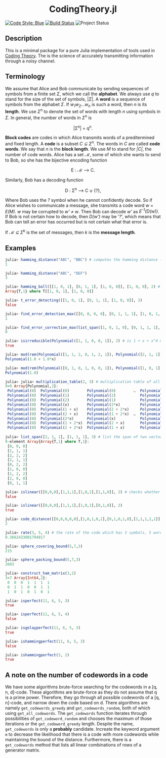 <h1 align="center">
    CodingTheory.jl
</h1>

[![Code Style: Blue][code-style-img]][code-style-url] [![Build Status](https://travis-ci.com/jakewilliami/CodingTheory.jl.svg?branch=master)](https://travis-ci.com/jakewilliami/CodingTheory.jl) ![Project Status](https://img.shields.io/badge/status-maturing-green)

## Description
This is a minimal package for a pure Julia implementation of tools used in [Coding Theory](https://en.wikipedia.org/wiki/Coding_theory).  The is the science of accurately transmitting information through a noisy channel.

## Terminology
We assume that Alice and Bob communicate by sending sequences of symbols from a finite set *&Sigma;*, which we call the **alphabet**.  We always use *q* to stand for the size of the set of symbols, |*&Sigma;*|.  A **word** is a sequence of symbols from the alphabet *&Sigma;*.  If *w<sub>1</sub>w<sub>2</sub>...w<sub>n</sub>* is such a word, then *n* is its **length**.  We use *&Sigma;<sup>n</sup>* to denote the set of words with length *n* using symbols in *&Sigma;*.  In general, the number of words in *&Sigma;<sup>n</sup>* is
<p align="center">
    |&Sigma;<sup>n</sup>| = q<sup>n</sup>.
</p>

**Block codes** are codes in which Alice transmits words of a preditermined and fixed length.  A **code** is a subset *C &SubsetEqual; &Sigma;<sup>n</sup>*.  The words in *C* are called **code words**.  We say that *n* is the **block length**.  We use *M* to stand for *|C|*, the number of code words.  Alice has a set *&Mellintrf;*, some of which she wants to send to Bob, so she has the bijective encoding function
<p align="center">
    E : &Mellintrf; &longrightarrow; C.
</p>  

Similarly, Bob has a decoding function
<p align="center">
    D : &Sigma;<sup>n</sup> &longrightarrow; C &cup; {?},
</p> 

Where Bob uses the *?* symbol when he cannot confidently decode.  So if Alice wishes to communicate a message, she transmits a code word *w = E(M)*.  *w* may be corrupted to *w' &ne; w*.  Then Bob can decode *w'* as *E<sup>-1</sup>(D(w))*.  If Bob is not certain how to decode, then *D(w')* may be '*?*', which means that Bob can tell an error has occurred but is not certain what that error is.

If *&Mellintrf; &SubsetEqual; &Sigma;<sup>k</sup>* is the set of messages, then *k* is the **message length**.


## Examples

```julia
julia> hamming_distance("ABC", "BBC") # computes the hamming distance (only supports strings currently)
1

julia> hamming_distance("ABC", "DEF")
3

julia> hamming_ball([[1, 0, 1], [0, 1, 1], [1, 0, 0]], [1, 0, 0], 2) # given a list of words, a word, and a distance e (respectively), calculate all the words in the alphabet within distance e of that word
Array{T,1} where T[[1, 0, 1], [1, 0, 0]]

julia> t_error_detecting([[1, 0, 1], [0, 1, 1], [1, 0, 0]], 3)
false

julia> find_error_detection_max([[0, 0, 0, 0], [0, 1, 1, 1], [1, 0, 1, 0], [1, 1, 0, 1]], 2)
1

julia> find_error_correction_max(list_span([1, 0, 1, 0], [0, 1, 1, 1], 2), 2)
0

julia> isirreducible(Polynomial([1, 1, 0, 0, 1]), 2) # is 1 + x + x^4 mod 2 irreducible?
true

julia> mod(rem(Polynomial([1, 1, 2, 0, 1, 2, 1]), Polynomial([2, 1, 1])), 3) # modulo arithmetic on the remainder of polynomials
Polynomial(1.0 + 1.0*x)

julia> mod(rem(Polynomial([0, 1, 0, 1, 0, 0, 1]), Polynomial([1, 0, 1])), 2)
Polynomial(1.0)

julia> julia> multiplication_table(2, 3) # multiplication table of all polynomials of degree less than 3 modulo 2
9×9 Array{Polynomial,2}:
 Polynomial(0)  Polynomial(0)        Polynomial(0)        …  Polynomial(0)                Polynomial(0)
 Polynomial(0)  Polynomial(1)        Polynomial(2)           Polynomial(1 + 2*x)          Polynomial(2 + 2*x)
 Polynomial(0)  Polynomial(2)        Polynomial(1)           Polynomial(2 + x)            Polynomial(1 + x)
 Polynomial(0)  Polynomial(x)        Polynomial(2*x)         Polynomial(x + 2*x^2)        Polynomial(2*x + 2*x^2)
 Polynomial(0)  Polynomial(1 + x)    Polynomial(2 + 2*x)     Polynomial(1 + 2*x^2)        Polynomial(2 + x + 2*x^2)
 Polynomial(0)  Polynomial(2 + x)    Polynomial(1 + 2*x)  …  Polynomial(2 + 2*x + 2*x^2)  Polynomial(1 + 2*x^2)
 Polynomial(0)  Polynomial(2*x)      Polynomial(x)           Polynomial(2*x + x^2)        Polynomial(x + x^2)
 Polynomial(0)  Polynomial(1 + 2*x)  Polynomial(2 + x)       Polynomial(1 + x + x^2)      Polynomial(2 + x^2)
 Polynomial(0)  Polynomial(2 + 2*x)  Polynomial(1 + x)       Polynomial(2 + x^2)          Polynomial(1 + 2*x + x^2)
 
julia> list_span([2, 1, 1], [1, 1, 1], 3) # list the span of two vectors modulo 3
9-element Array{Array{T,1} where T,1}:
 [0, 0, 0]
 [1, 1, 1]
 [2, 2, 2]
 [2, 1, 1]
 [0, 2, 2]
 [1, 0, 0]
 [1, 2, 2]
 [2, 0, 0]
 [0, 1, 1]

julia> islinear([[0,0,0],[1,1,1],[1,0,1],[1,1,0]], 2) # checks whether a vector of vectors is linear/a subspace (modulo 2)
false

julia> islinear([[0,0,0],[1,1,1],[1,0,1],[0,1,0]], 2)
true

julia> code_distance([[0,0,0,0,0],[1,0,1,0,1],[0,1,0,1,0],[1,1,1,1,1]]) # gets the minimum distance between two vectors in an array of vectors
2

julia> rate(3, 5, 4) # the rate of the code which has 3 symbols, 5 words in the code, and word length of 4 (e.g., Σ = {A, B, C}, C = {ABBA,CABA,BBBB,CAAB,ACBB})
0.3662433801794817

julia> sphere_covering_bound(5,7,3)
215

julia> sphere_packing_bound(5,7,3)
2693

julia> construct_ham_matrix(3,2)
3×7 Array{Int64,2}:
 0  0  0  1  1  1  1
 0  1  1  0  0  1  1
 1  0  1  0  1  0  1

julia> isperfect(11, 6, 5, 3)
true

julia> isperfect(11, 6, 5, 4)
false

julia> isgolayperfect(11, 6, 5, 3)
true

julia> ishammingperfect(11, 6, 5, 3)
false

julia> ishammingperfect(3, 2)
true
```

## A note on the number of codewords in a code

We have some algorithms brute-force searching for the codewords in a [q, n, d]-code.  These algorithms are brute-force as they do not assume that q is a prime power.  Therefore, they go through all possible codewords of a [q, n]-code, and narrow down the code based on d.  There algorithms are namely `get_codewords_greedy` and `get_codewords_random`, both of which using `get_all_codewords`.  The `get_codewords` function iterates through possibilities of `get_codeword_random` and chooses the maximum of those iterations or the `get_codeword_greedy` length.  Despite the name, `get_codewords` is only a **probably** candidate.  Increate the keyword argument `m` to decrease the likelihood that there is a code with more codewords while maintaining the bound of the distance.  Furthermore, there is a `get_codewords` method that lists all linear combinations of rows of a generator matrix.

[code-style-img]: https://img.shields.io/badge/code%20style-blue-4495d1.svg
[code-style-url]: https://github.com/invenia/BlueStyle
